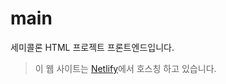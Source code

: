 # main
세미콜론 HTML 프로젝트 프론트엔드입니다.
> 이 웹 사이트는 <a href="https://app.netlify.app/" target="_blank">Netlify</a>에서 호스칭 하고 있습니다.
